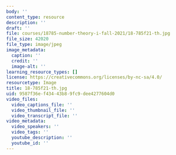 ```yaml
---
body: ''
content_type: resource
description: ''
draft: ''
file: courses/18785-number-theory-i-fall-2021/18-785f21-th.jpg
file_size: 42020
file_type: image/jpeg
image_metadata:
  caption: ''
  credit: ''
  image-alt: ''
learning_resource_types: []
license: https://creativecommons.org/licenses/by-nc-sa/4.0/
resourcetype: Image
title: 18-785f21-th.jpg
uid: 9587f36e-f434-43b8-9fc9-dee4277604d0
video_files:
  video_captions_file: ''
  video_thumbnail_file: ''
  video_transcript_file: ''
video_metadata:
  video_speakers: ''
  video_tags: ''
  youtube_description: ''
  youtube_id: ''
---
```

